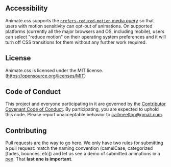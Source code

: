 ## Accessibility

Animate.css supports the [`prefers-reduced-motion` media query](https://webkit.org/blog/7551/responsive-design-for-motion/) so that users with motion sensitivity can opt-out of animations. On supported platforms (currently all the major browsers and OS, including mobile), users can select "reduce motion" on their operating system preferences and it will turn off CSS transitions for them without any further work required.

## License

Animate.css is licensed under the MIT license. (https://opensource.org/licenses/MIT)

## Code of Conduct

This project and everyone participating in it are governed by the [Contributor Covenant Code of Conduct](CODE_OF_CONDUCT.md). By participating, you are expected to uphold this code. Please report unacceptable behavior to [callmeelton@gmail.com](mailto:callmeelton@gmail.com).

## Contributing

Pull requests are the way to go here. We only have two rules for submitting a pull request: match the naming convention (camelCase, categorized [fades, bounces, etc]) and let us see a demo of submitted animations in a [pen](https://codepen.io). That **last one is important**.
